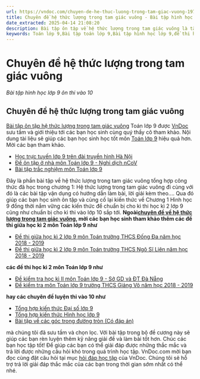 ```yaml
---
url: https://vndoc.com/chuyen-de-he-thuc-luong-trong-tam-giac-vuong-197688
title: Chuyên đề hệ thức lượng trong tam giác vuông - Bài tập hình học lớp 9 ôn thi vào 10 - VnDoc.com
date_extracted: 2025-04-14 21:08:20
description: Bài tập ôn tập về hệ thức lượng trong tam giác vuông là tài liệu tổng hợp kiến thức với các bài tập đa dạng dành cho các bạn học sinh luyện tập, củng cố lại kiến thức chuẩn bị thi vào lớp 10 sắp tới.
keywords: Toán lớp 9,Bài tập toán lớp 9,Bài tập hình học lớp 9,đề thi học kì 2 lớp 9,hệ thức lượng trong tam giác vuông,bài tập hệ thức lượng trong tam giác vuông,bài tập hệ thức lượng trong tam giác vuông có đáp án,chuyên đề hệ thức lượng trong tam giác vuông
---
```


# Chuyên đề hệ thức lượng trong tam giác vuông
 _Bài tập hình học lớp 9 ôn thi vào 10_
## Chuyên đề hệ thức lượng trong tam giác vuông
[Bài tập ôn tập hệ thức lượng trong tam giác vuông](<https://vndoc.com/chuyen-de-he-thuc-luong-trong-tam-giac-vuong-197688>) Toán lớp 9 được [VnDoc](<https://vndoc.com/>) sưu tầm và giới thiệu tới các bạn học sinh cùng quý thầy cô tham khảo. Nội dung tài liệu sẽ giúp các bạn học sinh học tốt môn [Toán lớp 9](<https://vndoc.com/toan-lop9>) hiệu quả hơn. Mời các bạn tham khảo.
  * [Học trực tuyến lớp 9 trên đài truyền hình Hà Nội ](<https://vndoc.com/hoc-truc-tuyen-lop-9-tren-dai-truyen-hinh-ha-noi-196135>)
  * [Đề ôn tập ở nhà môn Toán lớp 9 - Nghỉ dịch nCoV](<https://vndoc.com/de-on-tap-o-nha-mon-toan-lop-9-nghi-dich-ncov-195943>)
  * [Bài tập trắc nghiệm môn Toán lớp 9](<https://vndoc.com/bai-tap-trac-nghiem-mon-toan-lop-9-99314>)

Đây là phần bài tập về hệ thức lượng trong tam giác vuông tổng hợp công thức đã học trong chương 1: Hệ thức lượng trong tam giác vuông đi cùng với đó là các bài tập vận dụng có hướng dẫn làm bài, lời giải kèm theo.... Qua đó giúp các bạn học sinh ôn tập và củng cố lại kiến thức về Chương 1 Hình học 9 đồng thời nắm vững các kiến thức để chuẩn bị cho kì thi học kì 2 lớp 9 cũng như chuẩn bị cho kì thi vào lớp 10 sắp tới.
**Ngoài[chuyên đề về hệ thức lượng trong tam giác vuông](<https://vndoc.com/chuyen-de-he-thuc-luong-trong-tam-giac-vuong-197688>), mời các bạn học sinh tham khảo thêm các đề thi giữa học kì 2 môn Toán lớp 9 như**
  * [Đề thi giữa học kì 2 lớp 9 môn Toán trường THCS Đống Đa năm học 2018 - 2019](<https://vndoc.com/de-thi-giua-hoc-ki-2-lop-9-mon-toan-truong-thcs-dong-da-nam-hoc-2018-2019-166080>)
  * [Đề thi giữa học kì 2 lớp 9 môn Toán trường THCS Ngô Sĩ Liên năm học 2018 - 2019](<https://vndoc.com/de-thi-giua-hoc-ki-2-lop-9-mon-toan-truong-thcs-ngo-si-lien-nam-hoc-2018-2019-167774>)

**các đề thi học kì 2 môn Toán lớp 9 như**
  * [Đề kiểm tra học kì II môn Toán lớp 9 - Sở GD và ĐT Đà Nẵng](<https://vndoc.com/de-kiem-tra-hoc-ki-ii-mon-toan-lop-9-so-gd-va-dt-da-nang-59406>)
  * [Đề kiểm tra môn Toán lớp 9 trường THCS Giảng Võ năm học 2018 - 2019](<https://vndoc.com/de-kiem-tra-mon-toan-lop-9-truong-thcs-giang-vo-nam-hoc-2018-2019-163526>)

**hay các chuyên đề luyện thi vào 10 như**
  * [Tổng hợp kiến thức Đại số lớp 9](<https://vndoc.com/tom-tat-ly-thuyet-mon-toan-dai-so-lop-9-134377>)
  * [Tổng hợp kiến thức Hình học lớp 9](<https://vndoc.com/tong-hop-on-tap-hinh-hoc-lop-9-126609>)
  * [Bài tập về các góc trong đường tròn \(Có đáp án\)](<https://vndoc.com/toan-lop-9-bai-tap-ve-cac-goc-trong-duong-tron-195815>)

mà chúng tôi đã sưu tầm và chọn lọc. Với bài tập trong bộ đề cương này sẽ giúp các bạn rèn luyện thêm kỹ năng giải đề và làm bài tốt hơn. Chúc các bạn học tập tốt\!
Để giúp các bạn có thể giải đáp được những thắc mắc và trả lời được những câu hỏi khó trong quá trình học tập. VnDoc.com mời bạn đọc cùng đặt câu hỏi tại mục [hỏi đáp học tập](<https://vndoc.com/hoi-dap>) của VnDoc. Chúng tôi sẽ hỗ trợ trả lời giải đáp thắc mắc của các bạn trong thời gian sớm nhất có thể nhé.
